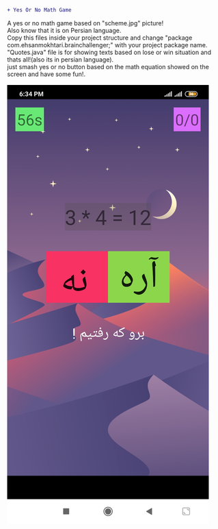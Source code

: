 ```diff
+ Yes Or No Math Game
```
A yes or no math game based on "scheme.jpg" picture!</br>
Also know that it is on Persian language.</br>
Copy this files inside your project structure and change "package com.ehsanmokhtari.brainchallenger;" with your project package name.</br>
"Quotes.java" file is for showing texts based on lose or win situation and thats all!(also its in persian language).</br>
just smash yes or no button based on the math equation showed on the screen and have some fun!.
</br></br>
![](scheme.jpg)
